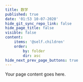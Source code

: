 ```yaml
---
title: 数学
published: true
date: '01:53 10-07-2020'
hide_git_sync_repo_link: false
hide_page_title: false
visible: false
content:
    items: '@self.children'
    order:
        by: folder
        dir: asc
hide_next_prev_page_buttons: true
---
```


Your page content goes here.